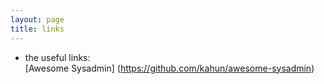 ```yaml
---
layout: page
title: links
---
```


- the useful links:<br>
[Awesome Sysadmin] (https://github.com/kahun/awesome-sysadmin) 

